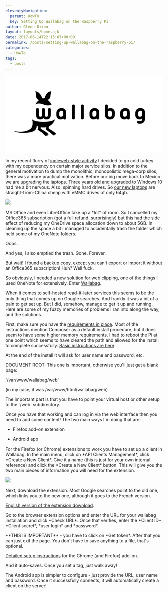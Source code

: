 ```yaml
---
eleventyNavigation:
  parent: HowTo
  key: Setting Up Wallabag on the Raspberry Pi
author: Glenn Dixon
layout: layouts/home.njk
date: 2017-06-14T22:15:07+00:00
permalink: /posts/setting-up-wallabag-on-the-raspberry-pi/
categories:
  - HowTo
tags:
  - posts
---
```

![](/img/2018/07/wallabag-logo.jpg)

In my recent flurry of [indieweb-style activity][1] I decided to go cold turkey with my dependency on certain major service silos. In addition to the general motivation to dump the monolithic, monopolistic mega-corp silos, there was a more practical motivation. Before our big move back to Mexico we are upgrading the laptops. Three years old and upgraded to Windows 10 had me a bit nervous. Also, spinning hard drives. So [our new laptops][2] are straight-from-China cheap with eMMC drives of only 64gb.

![](/img/2018/07/chuwi-768x768.png)

MS Office and even LibreOffice take up a \*lot\* of room. So I cancelled my Office365 subscription (got a full refund, surprisingly) but this had the side effect of reducing my OneDrive space allocation down to about 5GB. In cleaning up the space a bit I managed to accidentally trash the folder which held some of my OneNote folders.

Oops.

And yes, I also emptied the trash. Gone. Forever.

But wait! I found a backup copy, except you can't export or import it without an Office365 subscription! Huh? Well fuck.

So obviously, I needed a new solution for web clipping, one of the things I used OneNote for extensively. Enter [Wallabag][3].

When it comes to self-hosted read-it-later services this seems to be the only thing that comes up on Google searches. And frankly it was a bit of a pain to get set up. But I did, somehow, manage to get it up and running. Here are some of my fuzzy memories of problems I ran into along the way, and the solutions.

First, make sure you have the [requirements in place][4]. Most of the instructions mention Composer as a default install procedure, but it does seem to have some higher memory requirements. I had to reboot the Pi at one point which seems to have cleared the path and allowed for the install to complete successfully. [Basic instructions are here][5].

At the end of the install it will ask for user name and password, etc.

DOCUMENT ROOT: This one is important, otherwise you'll just get a blank page:

\`/var/www/wallabag/web\`

(in my case, it was /var/www/html/wallabag/web)

The important part is that you have to point your virtual host or other setup to the \`/web\` subdirectory.

Once you have that working and can log in via the web interface then you need to add some content! The two main ways I'm doing that are:

- Firefox add-on extension
  
- Android app

For the Firefox (or Chrome) extensions to work you have to set up a client in Wallabag. In the main menu, click on \*API Clients Management\*, click \*Create a New Client\*. Give it a name (this is just for your own internal reference) and click the \*Create a New Client\* button. This will give you the two main pieces of information you will need for the extension.

![](/img/2018/07/wallabag1-768x585.png)

Next, download the extension. Most Google searches point to the old one, which links you to the new one, although it goes to the French version.

[English version of the extension download][6].

Go to the browser extension options and enter the URL for your wallabag installation and click \*Check URL\*. Once that verifies, enter the \*Client ID\*, \*Client secret\*, \*user login\* and \*password\*.

\*\*THIS IS IMPORTANT\*\* - you have to click on \*Get token\*. After that you can just exit the page. You don't have to save anything to a file, that's optional.

[Detailed setup instructions][7] for the Chrome (and Firefox) add-on.

And it auto-saves. Once you set a tag, just walk away!

The Android app is simpler to configure - just provide the URL, user name and password. Once it successfully connects, it will automatically create a client on the server!

[1]: http://indieweb.org/
[2]: http://en.chuwi.com/pc.html
[3]: http://wallabag.org
[4]: https://doc.wallabag.org/en/admin/installation/requirements.html
[5]: https://doc.wallabag.org/en/admin/installation/installation.html
[6]: https://addons.mozilla.org/en-US/firefox/addon/wallabagger/
[7]: https://wallabag.org/en/news/wallabagger-howto